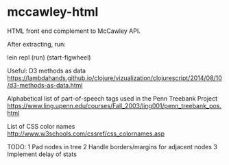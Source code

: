 # mccawley-html
HTML front end complement to McCawley API.

After extracting, run:

lein repl
(run)
(start-figwheel)

Useful:
D3 methods as data
https://lambdahands.github.io/clojure/vizualization/clojurescript/2014/08/10/d3-methods-as-data.html

Alphabetical list of part-of-speech tags used in the Penn Treebank Project
https://www.ling.upenn.edu/courses/Fall_2003/ling001/penn_treebank_pos.html

List of CSS color names
http://www.w3schools.com/cssref/css_colornames.asp

TODO:
1 Pad nodes in tree
2 Handle borders/margins for adjacent nodes
3 Implement delay of stats
